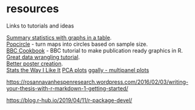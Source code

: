 # resources
Links to tutorials and ideas

[Summary statistics with graphs in a table](https://twitter.com/DataSci_Guy/status/1115122861734285313).  
[Popcircle](https://rgeomatic.hypotheses.org/1780) - turn maps into 
circles based on sample size.  
[BBC Cookbook](https://bbc.github.io/rcookbook/) - BBC tutorial to make publication ready graphics in R.  
[Great data wrangling tutorial](https://nceas.github.io/crescynt-training/tidy_coral).  
[Better poster creation](https://github.com/brentthorne/posterdown).  
[Stats the Way I Like It](https://statsthewayilikeit.com/) 
[PCA plots](https://tem11010.github.io/Plotting-PCAs/)
[ggally - multipanel plots](https://rdrr.io/github/ggobi/ggally/man/psychademic.html)

https://rosannavanhespenresearch.wordpress.com/2016/02/03/writing-your-thesis-with-r-markdown-1-getting-started/

https://blog.r-hub.io/2019/04/11/r-package-devel/



